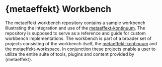 # {metaeffekt} Workbench

The metaeffekt workbench repository contains a sample workbench illustrating the integration and use of the
[metaeffekt-kontinuum](https://github.com/org-metaeffekt/metaeffekt-kontinuum). The repository is supposed to serve
as a reference and guide for custom workbench implementations. The workbench is part of a broader set of projects consisting
of the workbench itself, the [metaeffekt-kontinuum](https://github.com/org-metaeffekt/metaeffekt-kontinuum) and the
metaeffekt-workspace. In conjunction these projects enable a user to utilize the entire suite of tools, plugins and content
provided by {metaeffekt}.

